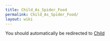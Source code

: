 ```yaml
---
title: Child_As_Spider_Food
permalink: Child_As_Spider_Food/
layout: wiki
---
```


You should automatically be redirected to [Child](/keeperrl_wiki/Child/)
